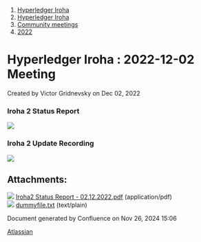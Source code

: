1. [Hyperledger Iroha](index.html)
2. [Hyperledger Iroha](Hyperledger-Iroha_20873224.html)
3. [Community meetings](Community-meetings_21012606.html)
4. [2022](2022_21017975.html)

# Hyperledger Iroha : 2022-12-02 Meeting

Created by Victor Gridnevsky on Dec 02, 2022

### Iroha 2 Status Report

[![](attachments/thumbnails/21013329/21018149)](attachments/21013329/21018149.pdf)

### Iroha 2 Update Recording

![](plugins/servlet/confluence/placeholder/unknown-attachment)

## Attachments:

![](images/icons/bullet_blue.gif) [Iroha2 Status Report - 02.12.2022.pdf](attachments/21013329/21018149.pdf) (application/pdf)  
![](images/icons/bullet_blue.gif) [dummyfile.txt](attachments/21013329/21018148.txt) (text/plain)

Document generated by Confluence on Nov 26, 2024 15:06

[Atlassian](http://www.atlassian.com/)
